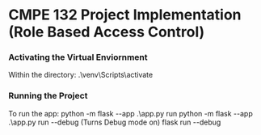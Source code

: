 # CMPE 132 Project Implementation (Role Based Access Control)

### Activating the Virtual Enviornment
Within the directory: .\venv\Scripts\activate

### Running the Project
To run the app: python -m flask --app .\app.py run
python -m flask --app .\app.py run --debug (Turns Debug mode on)
flask run --debug




